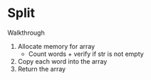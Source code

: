 # Split
Walkthrough
1. Allocate memory for array
	- Count words + verify if str is not empty
2. Copy each word into the array
3. Return the array